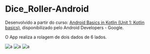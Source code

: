 # Dice_Roller-Android
Desenvolvido a partir do curso: [Android Basics in Kotlin (Unit 1: Kotlin basics)](https://developer.android.com/courses/android-basics-kotlin/unit-1), disponibilizado pelo Android Developers - Google.

O App realiza a rolagem de dois dados de 6 lados.

![a](https://github.com/DiogoMontalvao/Dice_Roller-Android/assets/109600744/cd13d607-d791-45b7-8773-ac77eae1754d)
![a](https://github.com/DiogoMontalvao/Dice_Roller-Android/assets/109600744/cd13d607-d791-45b7-8773-ac77eae1754d)
![a](https://github.com/DiogoMontalvao/Dice_Roller-Android/assets/109600744/cd13d607-d791-45b7-8773-ac77eae1754d)
